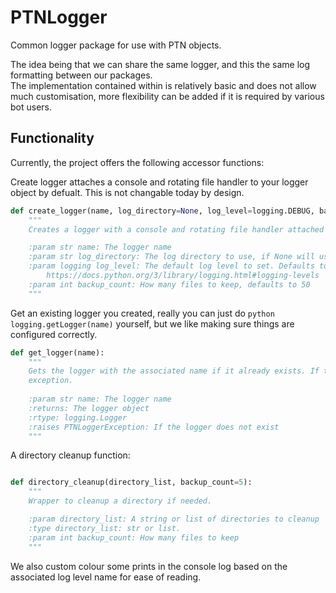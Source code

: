 # PTNLogger
Common logger package for use with PTN objects. 

The idea being that we can share the same logger, and this the same log formatting between our packages.  
The implementation contained within is relatively basic and does not allow much customisation, more flexibility can be 
added if it is required by various bot users.

## Functionality

Currently, the project offers the following accessor functions:

Create logger attaches a console and rotating file handler to your logger object by defualt. This is not changable 
today by design.

```python
def create_logger(name, log_directory=None, log_level=logging.DEBUG, backup_count=50):
    """
    Creates a logger with a console and rotating file handler attached to it.

    :param str name: The logger name
    :param str log_directory: The log directory to use, if None will use the current working directory + Logs
    :param logging log_level: The default log level to set. Defaults to logging.DEBUG,
        https://docs.python.org/3/library/logging.html#logging-levels
    :param int backup_count: How many files to keep, defaults to 50
    """
```

Get an existing logger you created, really you can just do ```python logging.getLogger(name)``` yourself, but we like 
making sure things are configured correctly.

```python
def get_logger(name):
    """
    Gets the logger with the associated name if it already exists. If the logger was not created before it will raise an 
    exception.
    
    :param str name: The logger name
    :returns: The logger object 
    :rtype: logging.Logger
    :raises PTNLoggerException: If the logger does not exist
    """
```

A directory cleanup function:

```python

def directory_cleanup(directory_list, backup_count=5):
    """
    Wrapper to cleanup a directory if needed.

    :param directory_list: A string or list of directories to cleanup
    :type directory_list: str or list.
    :param int backup_count: How many files to keep
    """
```

We also custom colour some prints in the console log based on the associated log level name for ease of reading.
